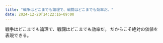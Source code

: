 ```yaml
---
title: "戦争はどこまでも論理で、戦闘はどこまでも効率だ。"
date: 2024-12-20T14:22:16+09:00
---
```

戦争はどこまでも論理で、戦闘はどこまでも効率だ。
だからこそ絶対の価値を表現できる。
